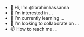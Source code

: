 - 👋 Hi, I’m @ibrahimhassanna
- 👀 I’m interested in ...
- 🌱 I’m currently learning ...
- 💞️ I’m looking to collaborate on ...
- 📫 How to reach me ...

<!---
ibrahimhassanna/ibrahimhassanna is a ✨ special ✨ repository because its `README.md` (this file) appears on your GitHub profile.
You can click the Preview link to take a look at your changes.
--->
